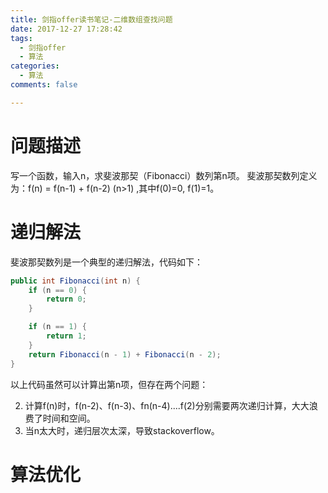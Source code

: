 ```yaml
---
title: 剑指offer读书笔记-二维数组查找问题
date: 2017-12-27 17:28:42
tags:
  - 剑指offer
  - 算法
categories:
  - 算法
comments: false

---
```


# 问题描述 #

写一个函数，输入n，求斐波那契（Fibonacci）数列第n项。
斐波那契数列定义为：f(n) = f(n-1) + f(n-2) (n>1) ,其中f(0)=0, f(1)=1。

<!--more-->

# 递归解法 #

斐波那契数列是一个典型的递归解法，代码如下：

```java
public int Fibonacci(int n) {
	if (n == 0) {
		return 0;
	}

	if (n == 1) {
		return 1;
	}
	return Fibonacci(n - 1) + Fibonacci(n - 2);
}
```

以上代码虽然可以计算出第n项，但存在两个问题：

2. 计算f(n)时，f(n-2)、f(n-3)、fn(n-4)....f(2)分别需要两次递归计算，大大浪费了时间和空间。
3. 当n太大时，递归层次太深，导致stackoverflow。

# 算法优化 #



